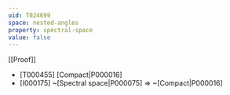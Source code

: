 ```yaml
---
uid: T024699
space: nested-angles
property: spectral-space
value: false
---
```

[[Proof]]

* [T000455] [Compact|P000016]
* [I000175] ~[Spectral space|P000075] => ~[Compact|P000016]

